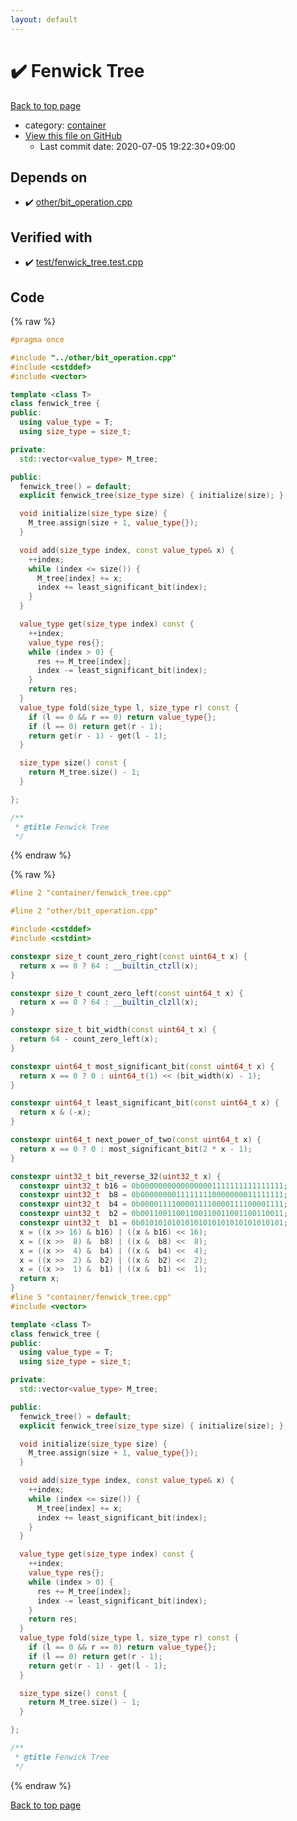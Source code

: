 ```yaml
---
layout: default
---
```


<!-- mathjax config similar to math.stackexchange -->
<script type="text/javascript" async
  src="https://cdnjs.cloudflare.com/ajax/libs/mathjax/2.7.5/MathJax.js?config=TeX-MML-AM_CHTML">
</script>
<script type="text/x-mathjax-config">
  MathJax.Hub.Config({
    TeX: { equationNumbers: { autoNumber: "AMS" }},
    tex2jax: {
      inlineMath: [ ['$','$'] ],
      processEscapes: true
    },
    "HTML-CSS": { matchFontHeight: false },
    displayAlign: "left",
    displayIndent: "2em"
  });
</script>

<script type="text/javascript" src="https://cdnjs.cloudflare.com/ajax/libs/jquery/3.4.1/jquery.min.js"></script>
<script src="https://cdn.jsdelivr.net/npm/jquery-balloon-js@1.1.2/jquery.balloon.min.js" integrity="sha256-ZEYs9VrgAeNuPvs15E39OsyOJaIkXEEt10fzxJ20+2I=" crossorigin="anonymous"></script>
<script type="text/javascript" src="../../assets/js/copy-button.js"></script>
<link rel="stylesheet" href="../../assets/css/copy-button.css" />


# :heavy_check_mark: Fenwick Tree

<a href="../../index.html">Back to top page</a>

* category: <a href="../../index.html#5f0b6ebc4bea10285ba2b8a6ce78b863">container</a>
* <a href="{{ site.github.repository_url }}/blob/master/container/fenwick_tree.cpp">View this file on GitHub</a>
    - Last commit date: 2020-07-05 19:22:30+09:00




## Depends on

* :heavy_check_mark: <a href="../other/bit_operation.cpp.html">other/bit_operation.cpp</a>


## Verified with

* :heavy_check_mark: <a href="../../verify/test/fenwick_tree.test.cpp.html">test/fenwick_tree.test.cpp</a>


## Code

<a id="unbundled"></a>
{% raw %}
```cpp
#pragma once

#include "../other/bit_operation.cpp"
#include <cstddef>
#include <vector>

template <class T>
class fenwick_tree {
public:
  using value_type = T;
  using size_type = size_t;

private:
  std::vector<value_type> M_tree;

public:
  fenwick_tree() = default;
  explicit fenwick_tree(size_type size) { initialize(size); }

  void initialize(size_type size) {
    M_tree.assign(size + 1, value_type{});
  }

  void add(size_type index, const value_type& x) {
    ++index;
    while (index <= size()) {
      M_tree[index] += x;
      index += least_significant_bit(index);
    }
  }

  value_type get(size_type index) const {
    ++index;
    value_type res{};
    while (index > 0) {
      res += M_tree[index];
      index -= least_significant_bit(index);
    }
    return res;
  }
  value_type fold(size_type l, size_type r) const {
    if (l == 0 && r == 0) return value_type{};
    if (l == 0) return get(r - 1);
    return get(r - 1) - get(l - 1);
  }

  size_type size() const {
    return M_tree.size() - 1;
  }

};

/**
 * @title Fenwick Tree
 */
```
{% endraw %}

<a id="bundled"></a>
{% raw %}
```cpp
#line 2 "container/fenwick_tree.cpp"

#line 2 "other/bit_operation.cpp"

#include <cstddef>
#include <cstdint>

constexpr size_t count_zero_right(const uint64_t x) {
  return x == 0 ? 64 : __builtin_ctzll(x);
}

constexpr size_t count_zero_left(const uint64_t x) {
  return x == 0 ? 64 : __builtin_clzll(x);
}

constexpr size_t bit_width(const uint64_t x) { 
  return 64 - count_zero_left(x);
}

constexpr uint64_t most_significant_bit(const uint64_t x) {
  return x == 0 ? 0 : uint64_t(1) << (bit_width(x) - 1);
}

constexpr uint64_t least_significant_bit(const uint64_t x) {
  return x & (-x);
}

constexpr uint64_t next_power_of_two(const uint64_t x) {
  return x == 0 ? 0 : most_significant_bit(2 * x - 1);
}

constexpr uint32_t bit_reverse_32(uint32_t x) {
  constexpr uint32_t b16 = 0b00000000000000001111111111111111;
  constexpr uint32_t  b8 = 0b00000000111111110000000011111111;
  constexpr uint32_t  b4 = 0b00001111000011110000111100001111;
  constexpr uint32_t  b2 = 0b00110011001100110011001100110011;
  constexpr uint32_t  b1 = 0b01010101010101010101010101010101;
  x = ((x >> 16) & b16) | ((x & b16) << 16);
  x = ((x >>  8) &  b8) | ((x &  b8) <<  8);
  x = ((x >>  4) &  b4) | ((x &  b4) <<  4);
  x = ((x >>  2) &  b2) | ((x &  b2) <<  2);
  x = ((x >>  1) &  b1) | ((x &  b1) <<  1);
  return x;
}
#line 5 "container/fenwick_tree.cpp"
#include <vector>

template <class T>
class fenwick_tree {
public:
  using value_type = T;
  using size_type = size_t;

private:
  std::vector<value_type> M_tree;

public:
  fenwick_tree() = default;
  explicit fenwick_tree(size_type size) { initialize(size); }

  void initialize(size_type size) {
    M_tree.assign(size + 1, value_type{});
  }

  void add(size_type index, const value_type& x) {
    ++index;
    while (index <= size()) {
      M_tree[index] += x;
      index += least_significant_bit(index);
    }
  }

  value_type get(size_type index) const {
    ++index;
    value_type res{};
    while (index > 0) {
      res += M_tree[index];
      index -= least_significant_bit(index);
    }
    return res;
  }
  value_type fold(size_type l, size_type r) const {
    if (l == 0 && r == 0) return value_type{};
    if (l == 0) return get(r - 1);
    return get(r - 1) - get(l - 1);
  }

  size_type size() const {
    return M_tree.size() - 1;
  }

};

/**
 * @title Fenwick Tree
 */

```
{% endraw %}

<a href="../../index.html">Back to top page</a>

